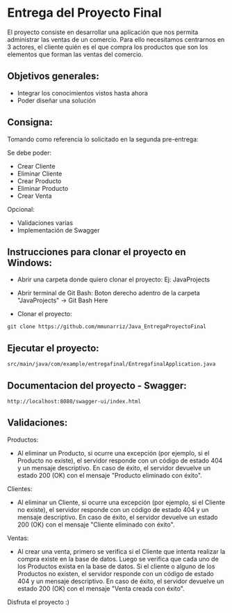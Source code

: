# Entrega del Proyecto Final

El proyecto consiste en desarrollar una aplicación que nos permita administrar las ventas de un comercio.
Para ello necesitamos centrarnos en 3 actores, el cliente quién es el que compra los productos que son los elementos que forman las ventas del comercio.


## Objetivos generales:

- Integrar los conocimientos vistos hasta ahora
- Poder diseñar una solución


## Consigna:

Tomando como referencia lo solicitado en la segunda pre-entrega:

Se debe poder:
- Crear Cliente
- Eliminar Cliente
- Crear Producto
- Eliminar Producto
- Crear Venta

Opcional:
- Validaciones varias
- Implementación de Swagger


## Instrucciones para clonar el proyecto en Windows:

- Abrir una carpeta donde quiero clonar el proyecto:
  Ej: JavaProjects

- Abrir terminal de Git Bash:
  Boton derecho adentro de la carpeta "JavaProjects" -> Git Bash Here

- Clonar el proyecto:
```
git clone https://github.com/mmunarriz/Java_EntregaProyectoFinal
```
##  Ejecutar el proyecto:
```
src/main/java/com/example/entregafinal/EntregafinalApplication.java
```

##  Documentacion del proyecto - Swagger:
```
http://localhost:8080/swagger-ui/index.html
```

##  Validaciones:
Productos:
- Al eliminar un Producto, si ocurre una excepción (por ejemplo, si el Producto no existe), el servidor responde con un código de estado 404 y un mensaje descriptivo.
En caso de éxito, el servidor devuelve un estado 200 (OK) con el mensaje "Producto eliminado con éxito".

Clientes:
- Al eliminar un Cliente, si ocurre una excepción (por ejemplo, si el Cliente no existe), el servidor responde con un código de estado 404 y un mensaje descriptivo.
  En caso de éxito, el servidor devuelve un estado 200 (OK) con el mensaje "Cliente eliminado con éxito".

Ventas:
- Al crear una venta, primero se verifica si el Cliente que intenta realizar la compra existe en la base de datos. 
  Luego se verifica que cada uno de los Productos exista en la base de datos. Si el cliente o alguno de los Productos no existen, el servidor responde con un código de estado 404 y un mensaje descriptivo.
  En caso de éxito, el servidor devuelve un estado 200 (OK) con el mensaje "Venta creada con éxito".


Disfruta el proyecto :)